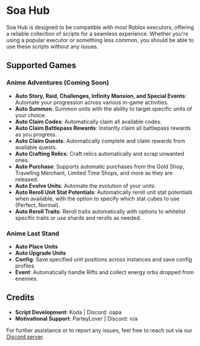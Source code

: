 # Soa Hub

Soa Hub is designed to be compatible with most Roblox executors, offering a reliable collection of scripts for a seamless experience. Whether you're using a popular executor or something less common, you should be able to use these scripts without any issues.

## Supported Games

### **Anime Adventures (Coming Soon)**

- **Auto Story, Raid, Challenges, Infinity Mansion, and Special Events**: Automate your progression across various in-game activities.
- **Auto Summon**: Summon units with the ability to target specific units of your choice.
- **Auto Claim Codes**: Automatically claim all available codes.
- **Auto Claim Battlepass Rewards**: Instantly claim all battlepass rewards as you progress.
- **Auto Claim Quests**: Automatically complete and claim rewards from available quests.
- **Auto Crafting Relics**: Craft relics automatically and scrap unwanted ones.
- **Auto Purchase**: Supports automatic purchases from the Gold Shop, Travelling Merchant, Limited Time Shops, and more as they are released.
- **Auto Evolve Units**: Automate the evolution of your units.
- **Auto Reroll Unit Stat Potentials**: Automatically reroll unit stat potentials when available, with the option to specify which stat cubes to use (Perfect, Normal).
- **Auto Reroll Traits**: Reroll traits automatically with options to whitelist specific traits or use shards and rerolls as needed.

### **Anime Last Stand**

- **Auto Place Units**
- **Auto Upgrade Units**
- **Config**: Save specified unit positions across instances and save config profiles.
- **Event**: Automatically handle Rifts and collect energy orbs dropped from enemies.

## Credits

- **Script Development**: Koda | Discord: oapa
- **Motivational Support**: ParteyLover | Discord: n/a

For further assistance or to report any issues, feel free to reach out via our [Discord server](https://discord.gg/rdpjRDNDHU).
